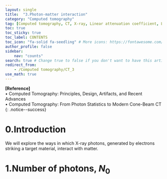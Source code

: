 ```yaml
---
layout: single
title:  "3.Photon-matter interaction"
category: "Computed tomography"
tag: [Computed tomography, CT, X-ray, Linear attenuation coefficient, LAC, Photoelectric, Compton scattering]
toc: true
toc_sticky: true
toc_label: CONTENTS
toc_icon: "fa-solid fa-seedling" # More icons: https://fontawesome.com/v6/search?ic=free
author_profile: false
sidebar:
    nav: "counts"
search: true # Change true to false if you don't want to have this article be searched 
redirect_from:
    - /Computed tomography/CT_3
use_math: true
---
```


**[Reference]** <br>
$\bullet$ Computed Tomography: Principles, Design, Artifacts, and Recent Advances <br>
$\bullet$ Computed Tomography: From Photon Statistics to Modern Cone-Beam CT
{: .notice--success}

# 0.Introduction
We will explore the ways in which X-ray photons, generated by electrons striking a target material, interact with matter.

# 1.Number of photons, $N_0$

